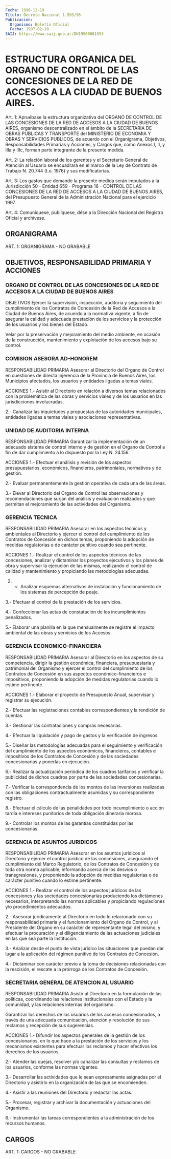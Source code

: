 ```yaml
---
Fecha: 1996-12-19
Título: Decreto Nacional 1.593/96
Publicación:
  Organismo: Boletín Oficial
  Fecha: 1997-02-18
SAIJ: https://www.saij.gob.ar/DN19960001593
---
```

# ESTRUCTURA ORGANICA DEL ORGANO DE CONTROL DE LAS CONCESIONES DE LA RED DE ACCESOS A LA CIUDAD DE BUENOS AIRES.

<a id="1"></a>
Art. 1: Apruébase  la  estructura  organizativa  del ORGANO DE CONTROL  DE  LAS  CONCESIONES  DE LA RED DE ACCESOS A LA CIUDAD  DE BUENOS  AIRES,  organismo  descentralizado   en  el  ámbito  de  la SECRETARIA  DE  OBRAS  PUBLICAS  Y  TRANSPORTE  del  MINISTERIO  DE ECONOMIA Y OBRAS Y SERVICIOS PUBLICOS, de acuerdo con el Organigrama, Objetivos, Responsabilidades Primarias  y  Acciones, y Cargos  que,  como  Anexos  I,  II,  y  IIIa  y  IIIc, forman parte integrante de la presente medida.

<a id="2"></a>
Art.  2:  La  relación  laboral  de los gerentes y el  Secretario General de Atención al Usuario se encuadrará  en el marco de la Ley de  Contrato  de Trabajo N. 20.744 (t.o. 1976) y sus  modificatorias.

<a id="3"></a>
Art. 3: Los gastos  que demande la presente medida serán imputados a la Jurisdicción 50 -  Entidad  659 - Programa 16 - CONTROL DE LAS CONCESIONES DE LA RED DE ACCESOS A  LA  CIUDAD DE BUENOS AIRES, del Presupuesto General de la Administración Nacional para el ejercicio 1997.

<a id="4"></a>
Art. 4: Comuníquese, publíquese, dése a  la Dirección Nacional del Registro  Oficial  y archívese.

## ORGANIGRAMA

<a id="1"></a>
ART. 1: ORGANIGRAMA - NO GRABABLE

## OBJETIVOS, RESPONSABILIDAD PRIMARIA Y ACCIONES

### ORGANO DE CONTROL DE  LAS  CONCESIONES  DE  LA  RED DE ACCESOS A LA CIUDAD DE BUENOS AIRES

<a id="1"></a>
OBJETIVOS Ejercer la supervisión, inspección, auditoría y seguimiento del cumplimiento de los Contratos de Concesión de la Red de Accesos a la Ciudad de Buenos Aires, de acuerdo a la normativa vigente, a fin de asegurar la calidad y adecuada prestación  de los servicios y la protección de los usuarios y los bienes del Estado.

Velar por la preservación y mejoramiento del medio  ambiente,  en ocasión de la construcción,  mantenimiento y explotación  de los accesos bajo su control.

### COMISION ASESORA AD-HONOREM

<a id="2"></a>
RESPONSABILIDAD PRIMARIA Asesorar  al  Directorio  del  Organo  de  Control en cuestiones de directa injerencia de la Provincia de Buenos  Aires, los Municipios afectados,  los  usuarios  y  entidades  ligadas  a  temas   viales.

ACCIONES 1.- Asistir al Directorio en relación a diversos temas relacionados con  la  problemática  de  las  obras  y  servicios viales y de los usuarios en las jurisdicciones involucradas.

2.-  Canalizar  las  inquietudes y propuestas  de  las  autoridades municipales,  entidades  ligadas  a  temas  viales  y  asociaciones representativas.

### UNIDAD DE AUDITORIA INTERNA

<a id="3"></a>
RESPONSABILIDAD PRIMARIA Garantizar la implementación de un  adecuado  sistema  de control interno  y  de  gestión  en  el  Organo  de  Control  a  fin de dar cumplimiento a lo dispuesto por la Ley N. 24.156.

ACCIONES 1.- Efectuar el análisis y revisión de los aspectos presupuestarios, económicos, financieros, patrimoniales, normativos y de gestión.

2.- Evaluar permanentemente la gestión operativa de cada una de las áreas.

3.- Elevar al Directorio del Organo de Control las observaciones  y recomendaciones  que  surjan del análisis y evaluación realizados y que  permitan el mejoramiento  de  las  actividades  del  Organismo.

### GERENCIA TECNICA

<a id="4"></a>
RESPONSABILIDAD PRIMARIA Asesorar  en  los  aspectos técnicos y ambientales al Directorio y ejercer el control del cumplimiento  de los Contratos de Concesión en dichos temas, proponiendo la adopción de  medidas regulatorias o de carácter punitivo cuando sea pertinente.

ACCIONES 1.- Realizar el control de los aspectos técnicos de las concesiones, analizar y dictaminar los proyectos  ejecutivos  y los planes  de obra y supervisar la ejecución de las mismas, realizando el control de calidad y mantenimiento y propiciando las metodologías adecuadas.

2. - Analizar esquemas alternativos de instalación y funcionamiento de los sistemas de percepción de peaje.

3.-  Efectuar   el  control  de  la  prestación de los servicios.

4.- Confeccionar  las  actas de constatación de los incumplimientos penalizados.

5.- Elaborar una planilla  en  la  que  mensualmente se registre el impacto  ambiental  de  las  obras  y  servicios   de  los  Accesos.

### GERENCIA ECONOMICO-FINANCIERA

<a id="5"></a>
RESPONSABILIDAD PRIMARIA Asesorar  al Directorio en los aspectos de su competencia,  dirigir la gestión económica, financiera, presupuestaria y patrimonial del Organismo y ejercer el control del cumplimiento de los Contratos de Concesión en sus aspectos  económico-financieros  e  impositivos, proponiendo  la  adopción de medidas regulatorias cuando lo  estime pertinente.

ACCIONES 1.-  Elaborar  el  proyecto  de  Presupuesto  Anual,  supervisar  y registrar su ejecución.

2.- Efectuar las registraciones  contables  correspondientes  y  la rendición de cuentas.

3.- Gestionar las contrataciones y compras necesarias.

4.-  Efectuar  la liquidación y pago de gastos y la verificación de ingresos.

5.-  Diseñar las metodologías  adecuadas  para  el  seguimiento  y verificación del  cumplimiento  de  los  aspectos  económicos, financieros, contables e  impositivos de los Contratos de Concesión y  de  las  sociedades  concesionarias   y  ponerlas  en  ejecución.

6.- Realizar la actualización periódica de los cuadros tarifarios y verificar  la  publicidad  de  dichos  cuadros  por  parte  de  las sociedades concesionarias.

7.- Verificar la correspondencia de los  montos  de las inversiones realizadas  con  las  obligaciones contractualmente asumidas  y  su correspondiente registro.

8.- Efectuar el cálculo  de las penalidades por todo incumplimiento o acción tardía e intereses punitorios de toda obligación dineraria morosa.

9.- Controlar los montos de  las  garantías  constituidas  por  las concesionarias.

### GERENCIA DE ASUNTOS JURIDICOS

<a id="6"></a>
RESPONSABILIDAD PRIMARIA Asesorar  en  los  asuntos  jurídicos  al  Directorio  y ejercer el control jurídico de las concesiones, asegurando el cumplimiento del Marco  Regulatorio,  de  los Contratos de Concesión y de toda  otra norma aplicable, informando acerca de los desvíos o transgresiones, y proponiendo la adopción de medidas  regulatorias  o de carácter punitivo cuando lo estime pertinente.

ACCIONES 1.- Realizar el control de los aspectos jurídicos de las concesiones  y  las  sociedades  concesionarias  produciendo    los dictámenes   necesarios,  interpretando  las  normas  aplicables  y propiciando regulaciones y/o procedimientos adecuados.

2.- Asesorar jurídicamente al Directorio en todo lo relacionado con su responsabilidad  primaria  y  el  funcionamiento  del  Organo de Control, y al Presidente del Organo en su carácter de representante legal del mismo, y efectuar la procuración y el diligenciamiento de las  actuaciones  judiciales  en  las  que sea parte la Institución.

3.- Analizar desde el punto de vista jurídico las situaciones que puedan  dar  lugar  a  la  aplicación del régimen punitivo  de  los Contratos de Concesión.

4.-  Dictaminar  con  carácter  previo  a  la  toma  de  decisiones relacionadas con la rescisión, el rescate  a  la  prórroga de los Contratos de Concesión.

### SECRETARIA GENERAL DE ATENCION AL USUARIO

<a id="7"></a>
RESPONSABILIDAD PRIMARIA Asistir    al  Directorio  en  la  formulación  de  las  políticas, coordinando  las  relaciones  institucionales  con  el  Estado y la comunidad, y las relaciones internas del organismo.

Garantizar los derechos de los usuarios de los accesos concesionados,  a  través de una adecuada comunicación, atención  y resolución  de  sus  reclamos y  recepción  de  sus  sugerencias.

ACCIONES 1.- Difundir los aspectos generales de la gestión de los concesionarios, en lo que hace a la  prestación  de los servicios y los  mecanismos  existentes  para  efectuar  los reclamos  y  hacer efectivos los derechos de los usuarios.

2.-  Atender  las quejas, resolver y/o canalizar  las  consultas  y reclamos de los usuarios, conforme las normas vigentes.

3.- Desarrollar  las actividades que le sean expresamente asignadas por el Directorio  y  asistirlo  en  la  organización de las que se encomienden.

4.- Asistir a las reuniones del Directorio  y  redactar  las  actas.

5.-  Procesar,  registrar y archivar la documentación y actuaciones del Organismo.

6.- Instrumentar las tareas correspondientes a la administración de los recursos humanos.

## CARGOS

<a id="1"></a>
ART. 1: CARGOS - NO GRABABLE